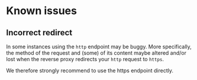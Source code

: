 # Known issues

## Incorrect redirect

In some instances using the `http` endpoint may be buggy. More specifically, the method of the request and (some) of its content maybe altered and/or lost when the reverse proxy redirects your `http` request to `https`.

We therefore strongly recommend to use the https endpoint directly.